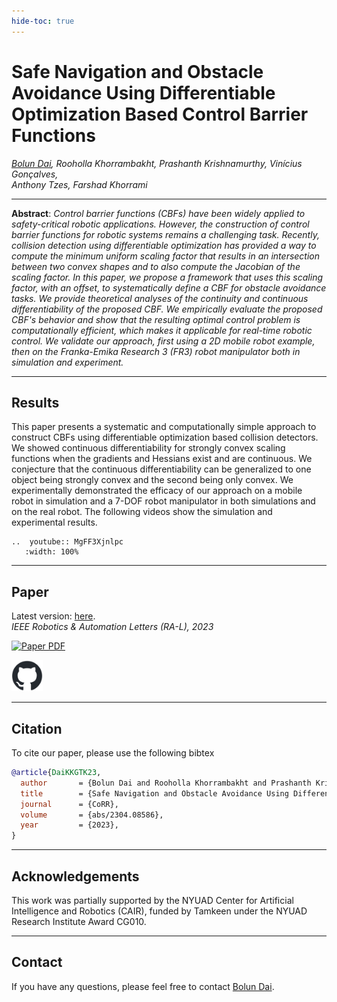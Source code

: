 ```yaml
---
hide-toc: true
---
```


# Safe Navigation and Obstacle Avoidance Using Differentiable Optimization Based Control Barrier Functions

*[Bolun Dai](https://bolundai0216.github.io), Rooholla Khorrambakht, Prashanth Krishnamurthy, Vinícius Gonçalves,  
Anthony Tzes, Farshad Khorrami*  

---

**Abstract**: *Control barrier functions (CBFs) have been widely applied to safety-critical robotic applications. However, the construction of control barrier functions for robotic systems remains a challenging task. Recently, collision detection using differentiable optimization has provided a way to compute the minimum uniform scaling factor that results in an intersection between two convex shapes and to also compute the Jacobian of the scaling factor. In this paper, we propose a framework that uses this scaling factor, with an offset, to systematically define a CBF for obstacle avoidance tasks. We provide theoretical analyses of the continuity and continuous differentiability of the proposed CBF. We empirically evaluate the proposed CBF's behavior and show that the resulting optimal control problem is computationally efficient, which makes it applicable for real-time robotic control. We validate our approach, first using a 2D mobile robot example, then on the Franka-Emika Research 3 (FR3) robot manipulator both in simulation and experiment.*

---

## Results

This paper presents a systematic and computationally simple approach to construct CBFs using differentiable optimization based collision detectors. We showed continuous differentiability for strongly convex scaling functions when the gradients and Hessians exist and are continuous. We conjecture that the continuous differentiability can be generalized to one object being strongly convex and the second being only convex. We experimentally demonstrated the efficacy of our approach on a mobile robot in simulation and a 7-DOF robot manipulator in both simulations and on the real robot. The following videos show the simulation and experimental results.

```{eval-rst}
..  youtube:: MgFF3Xjnlpc
   :width: 100%
```

---

## Paper

Latest version: [here](https://arxiv.org/abs/2304.08586).  
*IEEE Robotics & Automation Letters (RA-L), 2023*

[![Paper PDF](_static/ra-l_paper.png)](https://arxiv.org/abs/2304.08586)

<a href="https://github.com/BolunDai0216/DifferentiableOptimizationCBF">
  <img src="_static/github-mark.png" alt="Link to GitHub Repo" width="50"/>
</a>

---

## Citation

To cite our paper, please use the following bibtex

```bibtex
@article{DaiKKGTK23,
  author       = {Bolun Dai and Rooholla Khorrambakht and Prashanth Krishnamurthy and Vin{\'{\i}}cius Gon{\c{c}}alves and Anthony Tzes and Farshad Khorrami},
  title        = {Safe Navigation and Obstacle Avoidance Using Differentiable Optimization Based Control Barrier Functions},
  journal      = {CoRR},
  volume       = {abs/2304.08586},
  year         = {2023},
}
```

---

## Acknowledgements

This work was partially supported by the NYUAD Center for Artificial Intelligence and Robotics (CAIR), funded by Tamkeen under the NYUAD Research Institute Award CG010.

---

## Contact

If you have any questions, please feel free to contact [Bolun Dai](mailto:bd1555@nyu.edu).